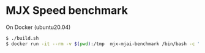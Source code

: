 # MJX Speed benchmark

On Docker (ubuntu20.04)

```sh
$ ./build.sh
$ docker run -it --rm -v $(pwd):/tmp  mjx-mjai-benchmark /bin/bash -c "cd /tmp && ./run.sh"
```
